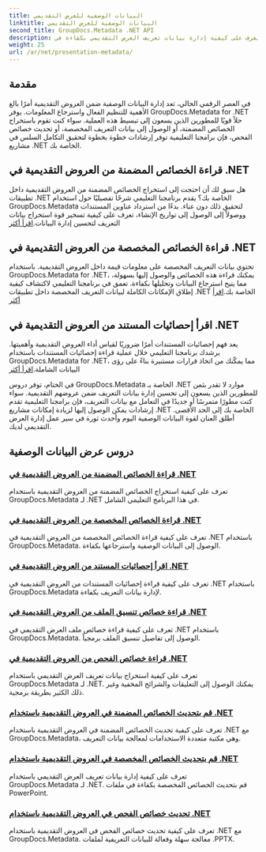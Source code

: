 ```yaml
---
title: البيانات الوصفية للعرض التقديمي
linktitle: البيانات الوصفية للعرض التقديمي
second_title: GroupDocs.Metadata .NET API
description: تعرف على كيفية إدارة بيانات تعريف العرض التقديمي بكفاءة في .NET باستخدام البرامج التعليمية GroupDocs.Metadata. يمكنك الوصول إلى الخصائص المضمنة والمخصصة بسهولة.
weight: 25
url: /ar/net/presentation-metadata/
---
```

## مقدمة

في العصر الرقمي الحالي، تعد إدارة البيانات الوصفية ضمن العروض التقديمية أمرًا بالغ الأهمية للتنظيم الفعال واسترجاع المعلومات. يوفر GroupDocs.Metadata for .NET حلاً قويًا للمطورين الذين يسعون إلى تبسيط هذه العملية. سواء كنت تقوم باستخراج الخصائص المضمنة، أو الوصول إلى بيانات التعريف المخصصة، أو تحديث خصائص الفحص، فإن برامجنا التعليمية توفر إرشادات خطوة بخطوة لتحقيق التكامل السلس في مشاريع .NET الخاصة بك.

## قراءة الخصائص المضمنة من العروض التقديمية في .NET

 هل سبق لك أن احتجت إلى استخراج الخصائص المضمنة من العروض التقديمية داخل تطبيقات .NET الخاصة بك؟ يقدم برنامجنا التعليمي شرحًا تفصيليًا حول استخدام GroupDocs.Metadata لتحقيق ذلك دون عناء. بدءًا من استرداد عناوين المستندات ووصولاً إلى الوصول إلى تواريخ الإنشاء، تعرف على كيفية تسخير قوة استخراج بيانات التعريف لتحسين إدارة البيانات.[اقرأ أكثر](./read-built-in-properties-presentations/)

## قراءة الخصائص المخصصة من العروض التقديمية في .NET

تحتوي بيانات التعريف المخصصة على معلومات قيمة داخل العروض التقديمية. باستخدام GroupDocs.Metadata for .NET، يمكنك قراءة هذه الخصائص والوصول إليها بسهولة، مما يتيح استرجاع البيانات وتحليلها بكفاءة. تعمق في برنامجنا التعليمي لاكتشاف كيفية إطلاق الإمكانات الكاملة لبيانات التعريف المخصصة داخل تطبيقات .NET الخاصة بك.[اقرأ أكثر](./read-custom-properties-presentations/)

## اقرأ إحصائيات المستند من العروض التقديمية في .NET

 يعد فهم إحصائيات المستندات أمرًا ضروريًا لقياس أداء العروض التقديمية وأهميتها. يرشدك برنامجنا التعليمي خلال عملية قراءة إحصائيات المستندات باستخدام GroupDocs.Metadata for .NET، مما يمكّنك من اتخاذ قرارات مستنيرة بناءً على رؤى البيانات الشاملة.[اقرأ أكثر](./read-document-statistics-presentations/)

في الختام، توفر دروس GroupDocs.Metadata الخاصة بـ .NET موارد لا تقدر بثمن للمطورين الذين يسعون إلى تحسين إدارة بيانات التعريف ضمن عروضهم التقديمية. سواء كنت مطورًا متمرسًا أو جديدًا في التعامل مع بيانات التعريف، فإن برامجنا التعليمية تقدم إرشادات يمكن الوصول إليها لزيادة إمكانات مشاريع .NET الخاصة بك إلى الحد الأقصى. أطلق العنان لقوة البيانات الوصفية اليوم وأحدث ثورة في سير عمل إدارة العرض التقديمي لديك.

## دروس عرض البيانات الوصفية
### [قراءة الخصائص المضمنة من العروض التقديمية في .NET](./read-built-in-properties-presentations/)
تعرف على كيفية استخراج الخصائص المضمنة من العروض التقديمية باستخدام GroupDocs.Metadata لـ .NET في هذا البرنامج التعليمي الشامل.
### [قراءة الخصائص المخصصة من العروض التقديمية في .NET](./read-custom-properties-presentations/)
تعرف على كيفية قراءة الخصائص المخصصة من العروض التقديمية في .NET باستخدام GroupDocs.Metadata. الوصول إلى البيانات الوصفية واسترجاعها بكفاءة.
### [اقرأ إحصائيات المستند من العروض التقديمية في .NET](./read-document-statistics-presentations/)
تعرف على كيفية قراءة إحصائيات المستندات من العروض التقديمية في .NET باستخدام GroupDocs.Metadata لإدارة بيانات التعريف بكفاءة.
### [قراءة خصائص تنسيق الملف من العروض التقديمية في .NET](./read-file-format-properties-presentations/)
تعرف على كيفية قراءة خصائص ملف العرض التقديمي في .NET باستخدام GroupDocs.Metadata. الوصول إلى تفاصيل تنسيق الملف برمجياً.
### [قراءة خصائص الفحص من العروض التقديمية في .NET](./read-inspection-properties-presentations/)
تعرف على كيفية استخراج بيانات تعريف العرض التقديمي باستخدام GroupDocs.Metadata لـ .NET. يمكنك الوصول إلى التعليقات والشرائح المخفية وغير ذلك الكثير بطريقة برمجية.
### [قم بتحديث الخصائص المضمنة في العروض التقديمية باستخدام .NET](./update-built-in-properties-presentations/)
تعرف على كيفية تحديث الخصائص المضمنة في العروض التقديمية باستخدام .NET مع GroupDocs.Metadata، وهي مكتبة متعددة الاستخدامات لمعالجة بيانات التعريف.
### [قم بتحديث الخصائص المخصصة في العروض التقديمية باستخدام .NET](./update-custom-properties-presentations/)
تعرف على كيفية إدارة بيانات تعريف العرض التقديمي باستخدام GroupDocs.Metadata لـ .NET. قم بتحديث الخصائص المخصصة بكفاءة في ملفات PowerPoint.
### [تحديث خصائص الفحص في العروض التقديمية باستخدام .NET](./update-inspection-properties-presentations/)
تعرف على كيفية تحديث خصائص الفحص في العروض التقديمية باستخدام .NET مع GroupDocs.Metadata. معالجة سهلة وفعالة للبيانات التعريفية لملفات .PPTX.